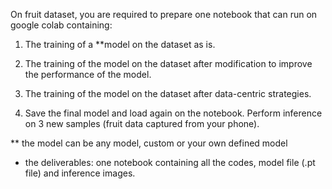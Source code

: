 On fruit dataset, you are required to prepare one notebook that can run on google colab containing:

1) The training of a **model on the dataset as is.

2) The training of the model on the dataset after modification to improve the performance of the model.

3) The training of the model on the dataset after data-centric strategies.

4) Save the final model and load again on the notebook. Perform inference on 3 new samples (fruit data captured from your phone).

** the model can be any model, custom or your own defined model
* the deliverables: one notebook containing all the codes, model file (.pt file) and inference images.
